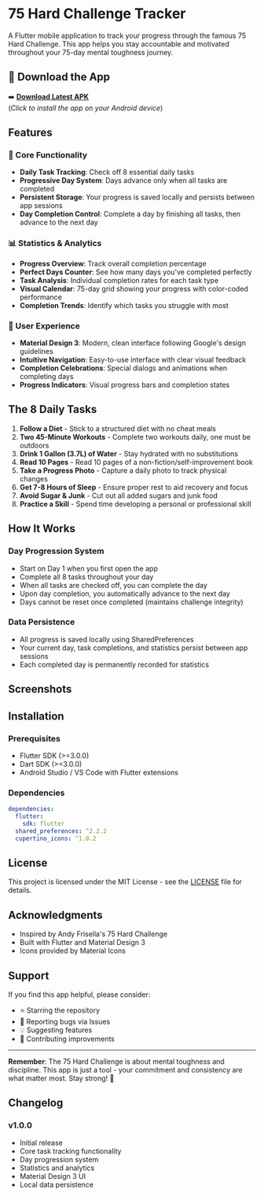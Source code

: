 # 75 Hard Challenge Tracker

A Flutter mobile application to track your progress through the famous 75 Hard Challenge. This app helps you stay accountable and motivated throughout your 75-day mental toughness journey.

## 📲 Download the App

➡️ **[Download Latest APK](https://github.com/sudheerthan/75HardChallenge/releases/download/v1.0.0/the_75Days.apk)**  
(*Click to install the app on your Android device*)


## Features

### 🎯 Core Functionality
- **Daily Task Tracking**: Check off 8 essential daily tasks
- **Progressive Day System**: Days advance only when all tasks are completed
- **Persistent Storage**: Your progress is saved locally and persists between app sessions
- **Day Completion Control**: Complete a day by finishing all tasks, then advance to the next day

### 📊 Statistics & Analytics
- **Progress Overview**: Track overall completion percentage
- **Perfect Days Counter**: See how many days you've completed perfectly
- **Task Analysis**: Individual completion rates for each task type
- **Visual Calendar**: 75-day grid showing your progress with color-coded performance
- **Completion Trends**: Identify which tasks you struggle with most

### 🎨 User Experience
- **Material Design 3**: Modern, clean interface following Google's design guidelines
- **Intuitive Navigation**: Easy-to-use interface with clear visual feedback
- **Completion Celebrations**: Special dialogs and animations when completing days
- **Progress Indicators**: Visual progress bars and completion states

## The 8 Daily Tasks

1. **Follow a Diet** - Stick to a structured diet with no cheat meals
2. **Two 45-Minute Workouts** - Complete two workouts daily, one must be outdoors
3. **Drink 1 Gallon (3.7L) of Water** - Stay hydrated with no substitutions
4. **Read 10 Pages** - Read 10 pages of a non-fiction/self-improvement book
5. **Take a Progress Photo** - Capture a daily photo to track physical changes
6. **Get 7-8 Hours of Sleep** - Ensure proper rest to aid recovery and focus
7. **Avoid Sugar & Junk** - Cut out all added sugars and junk food
8. **Practice a Skill** - Spend time developing a personal or professional skill

## How It Works

### Day Progression System
- Start on Day 1 when you first open the app
- Complete all 8 tasks throughout your day
- When all tasks are checked off, you can complete the day
- Upon day completion, you automatically advance to the next day
- Days cannot be reset once completed (maintains challenge integrity)

### Data Persistence
- All progress is saved locally using SharedPreferences
- Your current day, task completions, and statistics persist between app sessions
- Each completed day is permanently recorded for statistics

## Screenshots

<!-- - Main tracking screen
- Statistics page
- Day completion dialog
- Rules/tasks overview -->

## Installation

### Prerequisites
- Flutter SDK (>=3.0.0)
- Dart SDK (>=3.0.0)
- Android Studio / VS Code with Flutter extensions

### Dependencies
```yaml
dependencies:
  flutter:
    sdk: flutter
  shared_preferences: ^2.2.2
  cupertino_icons: ^1.0.2
```

## License

This project is licensed under the MIT License - see the [LICENSE](LICENSE) file for details.

## Acknowledgments

- Inspired by Andy Frisella's 75 Hard Challenge
- Built with Flutter and Material Design 3
- Icons provided by Material Icons

## Support

If you find this app helpful, please consider:
- ⭐ Starring the repository
- 🐛 Reporting bugs via Issues
- 💡 Suggesting features
- 🔄 Contributing improvements

---

**Remember**: The 75 Hard Challenge is about mental toughness and discipline. This app is just a tool - your commitment and consistency are what matter most. Stay strong! 💪

## Changelog

### v1.0.0
- Initial release
- Core task tracking functionality
- Day progression system
- Statistics and analytics
- Material Design 3 UI
- Local data persistence